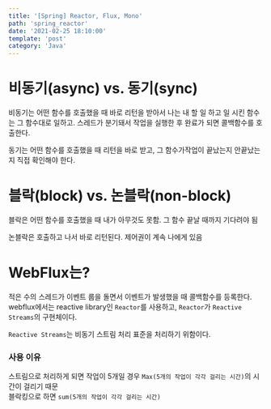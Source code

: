 ```yaml
---
title: '[Spring] Reactor, Flux, Mono'
path: 'spring_reactor'
date: '2021-02-25 18:10:00'
template: 'post'
category: 'Java'
---
```


# 비동기(async) vs. 동기(sync)
비동기는 어떤 함수를 호출했을 때 바로 리턴을 받아서 나는 내 할 일 하고 일 시킨 함수는 그 함수대로 일하고.
스레드가 분기돼서 작업을 실행한 후 완료가 되면 콜백함수를 호출한다.

동기는 어떤 함수를 호출했을 때 리턴을 바로 받고, 그 함수가작업이 끝났는지 안끝났는지 직접 확인해야 한다.

# 블락(block) vs. 논블락(non-block)
블락은 어떤 함수를 호출했을 때 내가 아무것도 못함. 그 함수 끝날 때까지 기다려야 됨

논블락은 호출하고 나서 바로 리턴된다. 제어권이 계속 나에게 있음 

# WebFlux는?
적은 수의 스레드가 이벤트 룹을 돌면서 이벤트가 발생했을 때 콜백함수를 등록한다.
webflux에서는 reactive library인 `Reactor`를 사용하고, `Reactor`가 `Reactive Streams`의 구현체이다.

`Reactive Streams`는 비동기 스트림 처리 표준을 처리하기 위함이다.

### 사용 이유
스트림으로 처리하게 되면 작업이 5개일 경우 `Max(5개의 작업이 각각 걸리는 시간)`의 시간이 걸리기 때문   
블락킹으로 하면 `sum(5개의 작업이 각각 걸리는 시간)`

